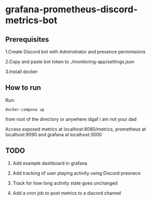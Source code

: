 # grafana-prometheus-discord-metrics-bot
 
## Prerequisites

1.Create Discord bot with Adminstrator and presence permmisions

2.Copy and paste bot token to ./monitoring-app/settings.json

3.Install docker

## How to run
Run:
```
docker-compose up
```
from root of the directory or anywhere idgaf i am not your dad

Access exposed metrics at localhost:8080/metrics, prometheus at localhost:9090 and grafana at localhost:3000

## TODO

1. Add example dashboard in grafana

2. Add tracking of user playing activity using Discord presnece

3. Track for how long activity state goes unchanged 

4. Add a cron job to post metrics to a discord channel
